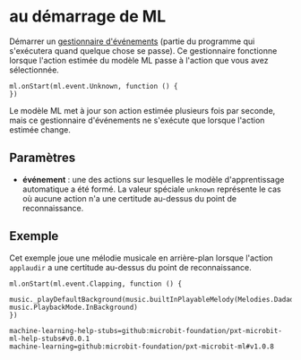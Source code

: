# au démarrage de ML

Démarrer un [gestionnaire d'événements](/reference/event-handler) (partie du programme qui s'exécutera quand quelque chose se passe). Ce gestionnaire fonctionne lorsque l'action estimée du modèle ML passe à l'action que vous avez sélectionnée.

```sig
ml.onStart(ml.event.Unknown, function () {
})
```

Le modèle ML met à jour son action estimée plusieurs fois par seconde, mais ce gestionnaire d'événements ne s'exécute que lorsque l'action estimée change.

## Paramètres

- **événement** : une des actions sur lesquelles le modèle d'apprentissage automatique a été formé. La valeur spéciale `unknown` représente le cas où aucune action n'a une certitude au-dessus du point de reconnaissance.

## Exemple

Cet exemple joue une mélodie musicale en arrière-plan lorsque l'action `applaudir` a une certitude au-dessus du point de reconnaissance.

```blocks
ml.onStart(ml.event.Clapping, function () {
    music._playDefaultBackground(music.builtInPlayableMelody(Melodies.Dadadadum), music.PlaybackMode.InBackground)
})
```

```package
machine-learning-help-stubs=github:microbit-foundation/pxt-microbit-ml-help-stubs#v0.0.1
machine-learning=github:microbit-foundation/pxt-microbit-ml#v1.0.8
```
